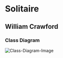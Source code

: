 # Solitaire

## William Crawford

### Class Diagram

![Class-Diagram-Image](https://github.com/9701836/Solitaire/blob/gh-pages/images/Class-Diagram.png?raw=true)
